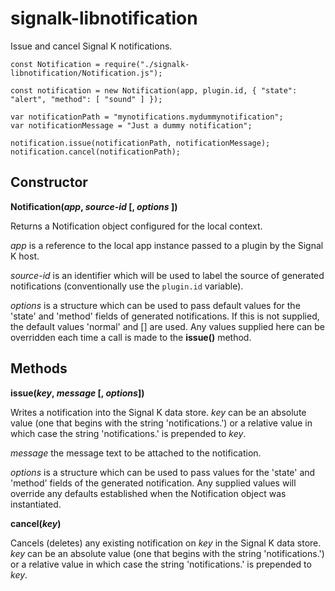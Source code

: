 # signalk-libnotification

Issue and cancel Signal K notifications.

```
const Notification = require("./signalk-libnotification/Notification.js");

const notification = new Notification(app, plugin.id, { "state": "alert", "method": [ "sound" ] });

var notificationPath = "mynotifications.mydummynotification";
var notificationMessage = "Just a dummy notification";

notification.issue(notificationPath, notificationMessage);
notification.cancel(notificationPath);
```

## Constructor

__Notification(*app*, *source-id* [, *options* ])__

Returns a Notification object configured for the local context.

*app* is a reference to the local app instance passed to a plugin by the
Signal K host.

*source-id* is an identifier which will be used to label the source of
generated notifications (conventionally use the ```plugin.id``` variable).

*options* is a structure which can be used to pass default values for the
'state' and 'method' fields of generated notifications.
If this is not supplied, the default values 'normal' and [] are used.
Any values supplied here can be overridden each time a call is made to
the __issue()__ method.

## Methods

__issue(*key*, *message* [, *options*])__

Writes a notification into the Signal K data store.
*key* can be an absolute value (one that begins with the string 'notifications.')
or a relative value in which case the string 'notifications.' is prepended to
*key*.

*message* the message text to be attached to the notification.

*options* is a structure which can be used to pass values for the 'state' and
'method' fields of the generated notification.
Any supplied values will override any defaults established when the Notification
object was instantiated.

__cancel(*key*)__

Cancels (deletes) any existing notification on *key* in the Signal K data store.
*key* can be an absolute value (one that begins with the string 'notifications.')
or a relative value in which case the string 'notifications.' is prepended to
*key*.
